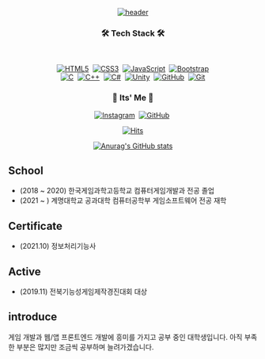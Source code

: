 <div align="center">
  
[![header](https://capsule-render.vercel.app/api?type=slice&color=&height=300&section=header&text=JaeJunOh&fontSize=90)](https://github.com/O-WigglyPlay)
</div>
<h3 align="center">🛠️ Tech Stack 🛠️</h3>️
<div align="center">
  
  [![HTML5](https://img.shields.io/badge/HTML5-%23E34F26.svg?style=flat-square&logo=html5&logoColor=white)](https://github.com/O-WigglyPlay)&nbsp;
  [![CSS3](https://img.shields.io/badge/CSS3-%231572B6.svg?style=flat-square&logo=css3&logoColor=white)](https://github.com/O-WigglyPlay)&nbsp;
  [![JavaScript](https://img.shields.io/badge/JavaScript-%23323330.svg?style=flat-square&logo=javascript&logoColor=%23F7DF1E)](https://github.com/O-WigglyPlay)&nbsp;
  [![Bootstrap](https://img.shields.io/badge/BootStrap-%23563D7C.svg?style=flat-square&logo=bootstrap&logoColor=white)](https://github.com/O-WigglyPlay)<br>
  [![C](https://img.shields.io/badge/c-%2300599C.svg?style=flat-square&logo=c&logoColor=white)](https://github.com/O-WigglyPlay)&nbsp;
  [![C++](https://img.shields.io/badge/c++-%2300599C.svg?style=flat-square&logo=c%2B%2B&logoColor=white)](https://github.com/O-WigglyPlay)&nbsp;
  [![C#](https://img.shields.io/badge/c%23-%23239120.svg?style=flat-square&logo=c-sharp&logoColor=white)](https://github.com/O-WigglyPlay)&nbsp;
  [![Unity](https://img.shields.io/badge/Unity-%23121011.svg?style=flat-square&logo=Unity&logoColor=white)](https://github.com/O-WigglyPlay)&nbsp;
  [![GitHub](https://img.shields.io/badge/github-%23121011.svg?style=flat-square&logo=github&logoColor=white)](https://github.com/O-WigglyPlay)&nbsp;
  [![Git](https://img.shields.io/badge/git-%23F05033.svg?style=flat-square&logo=git&logoColor=white)](https://github.com/O-WigglyPlay)
  <!--[![React](https://img.shields.io/badge/React-%2320232a.svg?style=flat-square&logo=react&logoColor=%2361DAFB)](https://github.com/O-WigglyPlay)-->
  
  </div>

<h3 align="center">👋 Its' Me 👋 </h3>
<div align="center">
  
  [![Instagram](https://img.shields.io/badge/Instagram-%23E4405F.svg?style=for-the-badge&logo=Instagram&logoColor=white)](https://www.instagram.com/yesterday_jun_02/)&nbsp;
  [![GitHub](https://img.shields.io/badge/github-%23121011.svg?style=for-the-badge&logo=github&logoColor=white)](https://github.com/O-WigglyPlay)&nbsp;
  <br>
  
  [![Hits](https://hits.seeyoufarm.com/api/count/incr/badge.svg?url=https%3A%2F%2Fgithub.com%2FO-WigglyPlay&count_bg=%23000000&title_bg=%238C8C8C&icon=github.svg&icon_color=%23000000&title=%EB%B0%A9%EB%AC%B8%EC%9E%90+%EC%88%98&edge_flat=true)](https://hits.seeyoufarm.com)
  
</div>
<div align="center">
  
[![Anurag's GitHub stats](https://github-readme-stats.vercel.app/api?username=O-WigglyPlay&show_icons=true&theme=buefy)](https://github.com/O-WigglyPlay)
  
</div>

School
---
- (2018 ~ 2020) 한국게임과학고등학교 컴퓨터게임개발과 전공 졸업
- (2021 ~     ) 계명대학교 공과대학 컴퓨터공학부 게임소프트웨어 전공 재학

Certificate
---
- (2021.10) 정보처리기능사

Active
---
- (2019.11) 전북기능성게임제작경진대회 대상


introduce
---
게임 개발과 웹/앱 프론트엔드 개발에 흥미를 가지고 공부 중인 대학생입니다.
아직 부족한 부분은 많지만 조금씩 공부하며 늘려가겠습니다.
